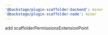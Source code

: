 ```yaml
---
'@backstage/plugin-scaffolder-backend': minor
'@backstage/plugin-scaffolder-node': minor
---
```


add scaffolderPermissionsExtensionPoint
